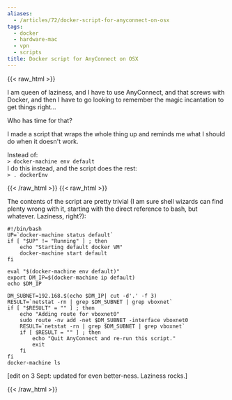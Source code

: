```yaml
---
aliases:
  - /articles/72/docker-script-for-anyconnect-on-osx
tags:
  - docker
  - hardware-mac
  - vpn
  - scripts
title: Docker script for AnyConnect on OSX
---
```

{{< raw_html >}}
<p>I am queen of laziness, and I have to use AnyConnect, and that screws with Docker, and then I have to go looking to remember the magic incantation to get things right...</p>

<p>Who has time for that? </p>

<p>I made a script that wraps the whole thing up and reminds me what I should do when it doesn't work.</p>

<p>Instead of: <br />
<code>&gt; docker-machine env default</code><br />
I do this instead, and the script does the rest: <br />
<code>&gt; . dockerEnv</code></p>
{{< /raw_html >}}
<!--more-->
{{< raw_html >}}
<p>The contents of the script are pretty trivial (I am sure shell wizards can find plenty  wrong with it, starting with the direct reference to bash, but whatever. Laziness, right?): </p>

<pre><code>#!/bin/bash
UP=`docker-machine status default`
if [ "$UP" != "Running" ] ; then
    echo "Starting default docker VM"
    docker-machine start default
fi

eval "$(docker-machine env default)"
export DM_IP=$(docker-machine ip default)
echo $DM_IP

DM_SUBNET=192.168.$(echo $DM_IP| cut -d'.' -f 3)
RESULT=`netstat -rn | grep $DM_SUBNET | grep vboxnet`
if [ "$RESULT" = "" ] ; then
    echo "Adding route for vboxnet0"
    sudo route -nv add -net $DM_SUBNET -interface vboxnet0
    RESULT=`netstat -rn | grep $DM_SUBNET | grep vboxnet`
    if [ $RESULT = "" ] ; then
        echo "Quit AnyConnect and re-run this script."
        exit
    fi
fi
docker-machine ls
</code></pre>

<p class="small">[edit on 3 Sept: updated for even better-ness. Laziness rocks.]</p>
{{< /raw_html >}}
